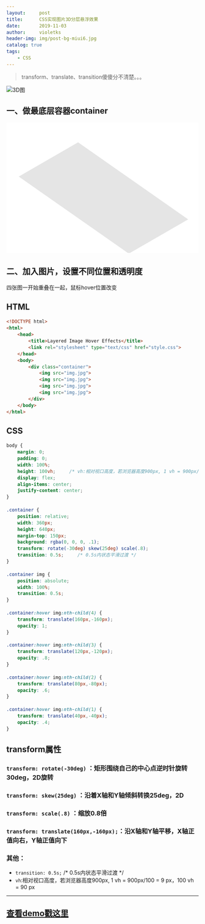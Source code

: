 ```yaml
---
layout:     post
title:      CSS实现图片3D分层悬浮效果
date:       2019-11-03
author:     violetks
header-img: img/post-bg-miui6.jpg
catalog: true
tags:
    - CSS
---
```


> transform、translate、transition傻傻分不清楚。。。

![3D图](/img/layered.gif)

## 一、做最底层容器container

![container](/img/post-layered-container.PNG)

## 二、加入图片，设置不同位置和透明度

四张图一开始重叠在一起，鼠标hover位置改变

## HTML

```html
<!DOCTYPE html>
<html>
    <head>
        <title>Layered Image Hover Effects</title>
        <link rel="stylesheet" type="text/css" href="style.css">
    </head>
    <body>
        <div class="container">
            <img src="img.jpg">
            <img src="img.jpg">
            <img src="img.jpg">
            <img src="img.jpg">
        </div>
    </body>
</html>
```

## CSS

```css
body {
    margin: 0;
    padding: 0;
    width: 100%;
    height: 100vh;     /* vh:相对视口高度，若浏览器高度900px, 1 vh = 900px/100 = 9 px，100 vh = 90 px */
    display: flex;
    align-items: center;
    justify-content: center;
}

.container {
    position: relative;
    width: 360px;
    height: 640px;
    margin-top: 150px;
    background: rgba(0, 0, 0, .1);
    transform: rotate(-30deg) skew(25deg) scale(.8);
    transition: 0.5s;     /* 0.5s内状态平滑过渡 */
}

.container img {
    position: absolute;
    width: 100%;
    transition: 0.5s;
}

.container:hover img:nth-child(4) {
    transform: translate(160px,-160px);
    opacity: 1;
}

.container:hover img:nth-child(3) {
    transform: translate(120px,-120px);
    opacity: .8;
}

.container:hover img:nth-child(2) {
    transform: translate(80px,-80px);
    opacity: .6;
}

.container:hover img:nth-child(1) {
    transform: translate(40px,-40px);
    opacity: .4;
}
```

## transform属性
### `transform: rotate(-30deg)` ：矩形围绕自己的中心点逆时针旋转30deg，2D旋转
### `transform: skew(25deg)` ：沿着X轴和Y轴倾斜转换25deg，2D
### `transform: scale(.8)` ：缩放0.8倍
### `transform: translate(160px,-160px);`：沿X轴和Y轴平移，X轴正值向右，Y轴正值向下
### 其他：
- `transition: 0.5s;`     /* 0.5s内状态平滑过渡 */
- `vh`:相对视口高度，若浏览器高度900px, 1 vh = 900px/100 = 9 px，100 vh = 90 px

---

## [查看demo戳这里](/demo/layered/index.html)
